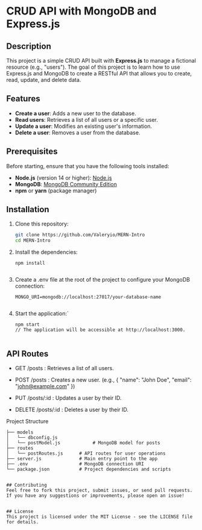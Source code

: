 # CRUD API with MongoDB and Express.js

## Description
This project is a simple CRUD API built with **Express.js** to manage a fictional resource (e.g., "users"). The goal of this project is to learn how to use Express.js and MongoDB to create a RESTful API that allows you to create, read, update, and delete data.

## Features
- **Create a user**: Adds a new user to the database.
- **Read users**: Retrieves a list of all users or a specific user.
- **Update a user**: Modifies an existing user's information.
- **Delete a user**: Removes a user from the database.

## Prerequisites
Before starting, ensure that you have the following tools installed:
- **Node.js** (version 14 or higher): [Node.js](https://nodejs.org/)
- **MongoDB**: [MongoDB Community Edition](https://www.mongodb.com/try/download/community)
- **npm** or **yarn** (package manager)

## Installation

1. Clone this repository:
   ```bash
   git clone https://github.com/Valeryio/MERN-Intro
   cd MERN-Intro


2. Install the dependencies:

	````
	npm install


3. Create a .env file at the root of the project to configure your MongoDB connection:
	```
	MONGO_URI=mongodb://localhost:27017/your-database-name


4. Start the application:`
	```
	npm start
	// The application will be accessible at http://localhost:3000.


## API Routes
- GET /posts : Retrieves a list of all users.

- POST /posts : Creates a new user. (e.g., { "name": "John Doe", "email": "john@example.com" })

- PUT /posts/:id : Updates a user by their ID.

- DELETE /posts/:id : Deletes a user by their ID.

Project Structure
```
├── models
│   └── dbconfig.js  
│   └── postModel.js            # MongoDB model for posts
├── routes
│   └── postRoutes.js      # API routes for user operations
├── server.js              # Main entry point to the app
├── .env                   # MongoDB connection URI
└── package.json           # Project dependencies and scripts


## Contributing
Feel free to fork this project, submit issues, or send pull requests. If you have any suggestions or improvements, please open an issue!


## License
This project is licensed under the MIT License - see the LICENSE file for details.